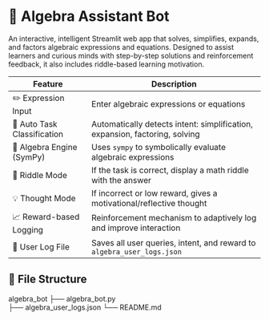 # 📘 Algebra Assistant Bot

An interactive, intelligent Streamlit web app that solves, simplifies, expands, and factors algebraic expressions and equations. Designed to assist learners and curious minds with step-by-step solutions and reinforcement feedback, it also includes riddle-based learning motivation.

| Feature                     | Description                                                                 |
| --------------------------- | --------------------------------------------------------------------------- |
| ✏️ Expression Input         | Enter algebraic expressions or equations                                    |
| 🧠 Auto Task Classification | Automatically detects intent: simplification, expansion, factoring, solving |
| 🧮 Algebra Engine (SymPy)   | Uses `sympy` to symbolically evaluate algebraic expressions                 |
| 🧩 Riddle Mode              | If the task is correct, display a math riddle with the answer               |
| 💡 Thought Mode             | If incorrect or low reward, gives a motivational/reflective thought         |
| 📈 Reward-based Logging     | Reinforcement mechanism to adaptively log and improve interaction           |
| 📁 User Log File            | Saves all user queries, intent, and reward to `algebra_user_logs.json`      |

## 📂 File Structure

algebra_bot
├── algebra_bot.py          
├── algebra_user_logs.json 
└── README.md              
